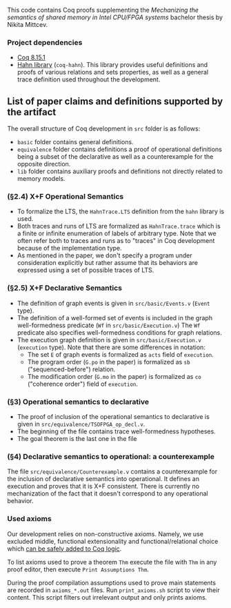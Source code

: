 This code contains Coq proofs supplementing the _Mechanizing the semantics of shared memory
in Intel CPU/FPGA systems_ bachelor thesis by Nikita Mittcev.
<!-- More on the artifact constructed from the code (including a VM image and installation guidelines) are stated in [ARTIFACT.md](ARTIFACT.md). -->

### Project dependencies
* [Coq 8.15.1](https://coq.inria.fr)
* [Hahn library](https://github.com/vafeiadis/hahn) (`coq-hahn`). This library provides useful definitions and proofs of various relations and sets properties, as well as a general trace definition used throughout the development.

## List of paper claims and definitions supported by the artifact
	
The overall structure of Coq development in `src` folder is as follows:	

- `basic` folder contains general definitions.
- `equivalence` folder contains definitions a proof of operational definitions being a subset of the declarative as well as a counterexample for the opposite direction.
- `lib` folder contains auxiliary proofs and definitions not directly related to memory models. 
### (§2.4) X+F Operational Semantics
- To formalize the LTS, the `HahnTrace.LTS` definition from the `hahn` library is used. 
- Both traces and runs of LTS are formalized as `HahnTrace.trace` which is a finite or infinite enumeration of labels of arbitrary type. Note that we often refer both to traces and runs as to "traces" in Coq development because of the implementation type. 
- As mentioned in the paper, we don't specify a program under consideration explicitly but rather assume that its behaviors are expressed using a set of possible traces of LTS. 
 
### (§2.5) X+F Declarative Semantics	
- The definition of graph events is given in `src/basic/Events.v` (`Event` type). 
- The definition of a well-formed set of events is included in the graph well-formedness predicate (`Wf` in `src/basic/Execution.v`)
  The `Wf` predicate also specifies well-formedness conditions for graph relations. 
- The execution graph definition is given in `src/basic/Execution.v` (`execution` type). Note that there are some differences in notation:
    - The set `E` of graph events is formalized as `acts` field of `execution`.
    - The program order (`G.po` in the paper) is formalized as `sb` ("sequenced-before") relation.
    - The modification order (`G.mo` in the paper) is formalized as `co` ("coherence order") field of `execution`.

### (§3) Operational semantics to declarative
- The proof of inclusion of the operational semantics to declarative is given in `src/equivalence/TSOFPGA_op_decl.v`.
- The beginning of the file contains trace well-formedness hypotheses.
- The goal theorem is the last one in the file

	
### (§4) Declarative semantics to operational: a counterexample
The file `src/equivalence/Counterexample.v` contains a counterexample for the inclusion of declarative semantics into operational. 
It defines an execution and proves that it is X+F consistent.
There is currently no mechanization of the fact that it doesn't correspond to any operational behavior.

### Used axioms

Our development relies on non-constructive axioms. Namely, we use excluded middle, functional extensionality and functional/relational choice which [can be safely added to Coq logic](https://github.com/coq/coq/wiki/The-Logic-of-Coq#what-axioms-can-be-safely-added-to-coq). 

To list axioms used to prove a theorem `Thm` execute the file with `Thm` in any proof editor, then execute `Print Assumptions Thm`. 

During the proof compilation assumptions used to prove main statements are recorded in `axioms_*.out` files. Run `print_axioms.sh` script to view their content. This script filters out irrelevant output and only prints axioms.  


